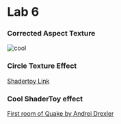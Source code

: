 # Lab 6

### Corrected Aspect Texture
![cool](images/screenshot1.PNG)

### Circle Texture Effect
[Shadertoy Link](https://www.shadertoy.com/view/WdXBDS)

### Cool ShaderToy effect
[First room of Quake by Andrei Drexler](https://www.shadertoy.com/view/lsKfWd)
